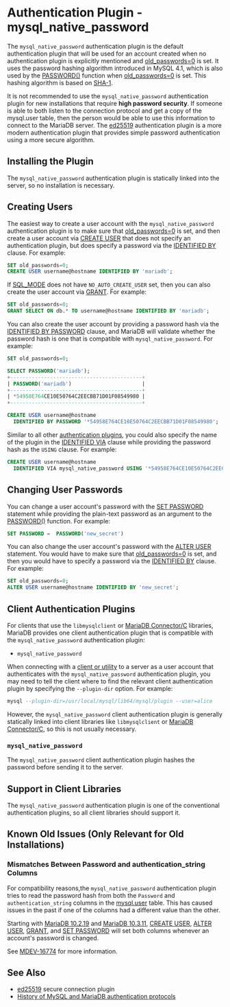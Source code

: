 # Authentication Plugin - mysql_native_password

The `mysql_native_password` authentication plugin is the default authentication plugin that will be used for an account created when no authentication plugin is explicitly mentioned and [old_passwords=0](/kb/en/server-system-variables/#old_passwords) is set. It uses the password hashing algorithm introduced in MySQL 4.1, which is also used by the [PASSWORD()](/built-in-functions/secondary-functions/encryption-hashing-and-compression-functions/password/) function when [old_passwords=0](/kb/en/server-system-variables/#old_passwords) is set. This hashing algorithm is based on [SHA-1](https://en.wikipedia.org/wiki/SHA-1).

It is not recommended to use the `mysql_native_password` authentication plugin for new installations that require <strong>high password security</strong>. If someone is able to both listen to the connection protocol and get a copy of the mysql.user table, then the person would be able to use this information to connect to the MariaDB server. The [ed25519](/columns-storage-engines-and-plugins/plugins/authentication-plugins/authentication-plugin-ed25519/) authentication plugin is a more modern authentication plugin that provides simple password authentication using a more secure algorithm.

## Installing the Plugin

The `mysql_native_password` authentication plugin is statically linked into the server, so no installation is necessary.

## Creating Users

The easiest way to create a user account with the `mysql_native_password` authentication plugin is to make sure that [old_passwords=0](/kb/en/server-system-variables/#old_passwords) is set, and then create a user account via [CREATE USER](/sql-statements-structure/sql-statements/account-management-sql-commands/create-user/) that does not specify an authentication plugin, but does specify a password via the [IDENTIFIED BY](/kb/en/create-user/#identified-by-password) clause. For example:

```sql
SET old_passwords=0;
CREATE USER username@hostname IDENTIFIED BY 'mariadb';
```

If [SQL_MODE](/mariadb-administration/variables-and-modes/sql-mode/) does not have `NO_AUTO_CREATE_USER` set, then you can also create the user account via [GRANT](/sql-statements-structure/sql-statements/account-management-sql-commands/grant/). For example:

```sql
SET old_passwords=0;
GRANT SELECT ON db.* TO username@hostname IDENTIFIED BY 'mariadb';
```

You can also create the user account by providing a password hash via the [IDENTIFIED BY PASSWORD](/kb/en/create-user/#identified-by-password-password_hash) clause, and MariaDB will validate whether the password hash is one that is compatible with `mysql_native_password`. For example:

```sql
SET old_passwords=0;

SELECT PASSWORD('mariadb');
+-------------------------------------------+
| PASSWORD('mariadb')                       |
+-------------------------------------------+
| *54958E764CE10E50764C2EECBB71D01F08549980 |
+-------------------------------------------+

CREATE USER username@hostname
  IDENTIFIED BY PASSWORD '*54958E764CE10E50764C2EECBB71D01F08549980';
```

Similar to all other [authentication plugins](/columns-storage-engines-and-plugins/plugins/authentication-plugins/), you could also specify the name of the plugin in the [IDENTIFIED VIA](/kb/en/create-user/#identified-viawith-authentication_plugin) clause while providing the password hash as the `USING` clause. For example:

```sql
CREATE USER username@hostname
  IDENTIFIED VIA mysql_native_password USING '*54958E764CE10E50764C2EECBB71D01F08549980';
```

## Changing User Passwords

You can change a user account's password with the [SET PASSWORD](/sql-statements-structure/sql-statements/account-management-sql-commands/set-password/) statement while providing the plain-text password as an argument to the [PASSWORD()](/built-in-functions/secondary-functions/encryption-hashing-and-compression-functions/password/) function. For example:

```sql
SET PASSWORD =  PASSWORD('new_secret')
```

You can also change the user account's password with the [ALTER USER](/sql-statements-structure/sql-statements/account-management-sql-commands/alter-user/) statement. You would have to make sure that [old_passwords=0](/kb/en/server-system-variables/#old_passwords) is set, and then you would have to specify a password via the [IDENTIFIED BY](/kb/en/alter-user/#identified-by-password) clause. For example:

```sql
SET old_passwords=0;
ALTER USER username@hostname IDENTIFIED BY 'new_secret';
```

## Client Authentication Plugins

For clients that use the `libmysqlclient` or [MariaDB Connector/C](/kb/en/mariadb-connector-c/) libraries, MariaDB provides one client authentication plugin that is compatible with the `mysql_native_password` authentication plugin:

- `mysql_native_password`

When connecting with a [client or utility](/clients-utilities/) to a server as a user account that authenticates with the `mysql_native_password` authentication plugin, you may need to tell the client where to find the relevant client authentication plugin by specifying the `--plugin-dir` option. For example:

```sql
mysql --plugin-dir=/usr/local/mysql/lib64/mysql/plugin --user=alice
```

However, the `mysql_native_password` client authentication plugin is generally statically linked into client libraries like `libmysqlclient` or [MariaDB Connector/C](/kb/en/mariadb-connector-c/), so this is not usually necessary.

### `mysql_native_password`

The `mysql_native_password` client authentication plugin hashes the password before sending it to the server.

## Support in Client Libraries

The `mysql_native_password` authentication plugin is one of the conventional authentication plugins, so all client libraries should support it.

## Known Old Issues (Only Relevant for Old Installations)

### Mismatches Between Password and authentication_string Columns

For compatibility reasons,the `mysql_native_password` authentication plugin tries to read the password hash from both the `Password` and `authentication_string` columns in the [mysql.user](/sql-statements-structure/sql-statements/administrative-sql-statements/system-tables/the-mysql-database-tables/mysqluser-table/) table. This has caused issues in the past if one of the columns had a different value than the other.

Starting with [MariaDB 10.2.19](/kb/en/mariadb-10219-release-notes/) and [MariaDB 10.3.11](/kb/en/mariadb-10311-release-notes/), [CREATE USER](/sql-statements-structure/sql-statements/account-management-sql-commands/create-user/), [ALTER USER](/sql-statements-structure/sql-statements/account-management-sql-commands/alter-user/), [GRANT](/sql-statements-structure/sql-statements/account-management-sql-commands/grant/), and [SET PASSWORD](/sql-statements-structure/sql-statements/account-management-sql-commands/set-password/) will set both columns whenever an account's password is changed.

See [MDEV-16774](https://jira.mariadb.org/browse/MDEV-16774) for more information.

## See Also

- [ed25519](/columns-storage-engines-and-plugins/plugins/authentication-plugins/authentication-plugin-ed25519/) secure connection plugin
- [History of MySQL and MariaDB authentication protocols](https://mariadb.org/history-of-mysql-mariadb-authentication-protocols)